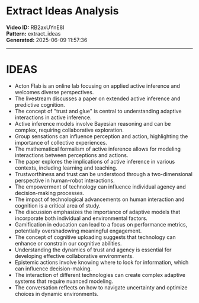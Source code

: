 # Extract Ideas Analysis

**Video ID:** RB2axUYnE8I  
**Pattern:** extract_ideas  
**Generated:** 2025-06-09 11:57:36  

---

# IDEAS

- Acton Flab is an online lab focusing on applied active inference and welcomes diverse perspectives.
- The livestream discusses a paper on extended active inference and predictive cognition.
- The concept of "trust and glue" is central to understanding adaptive interactions in active inference.
- Active inference models involve Bayesian reasoning and can be complex, requiring collaborative exploration.
- Group sensations can influence perception and action, highlighting the importance of collective experiences.
- The mathematical formalism of active inference allows for modeling interactions between perceptions and actions.
- The paper explores the implications of active inference in various contexts, including learning and teaching.
- Trustworthiness and trust can be understood through a two-dimensional perspective in human-robot interactions.
- The empowerment of technology can influence individual agency and decision-making processes.
- The impact of technological advancements on human interaction and cognition is a critical area of study.
- The discussion emphasizes the importance of adaptive models that incorporate both individual and environmental factors.
- Gamification in education can lead to a focus on performance metrics, potentially overshadowing meaningful engagement.
- The concept of cognitive uploading suggests that technology can enhance or constrain our cognitive abilities.
- Understanding the dynamics of trust and agency is essential for developing effective collaborative environments.
- Epistemic actions involve knowing where to look for information, which can influence decision-making.
- The interaction of different technologies can create complex adaptive systems that require nuanced modeling.
- The conversation reflects on how to navigate uncertainty and optimize choices in dynamic environments.